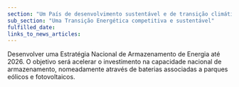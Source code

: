 ```yaml
---
section: "Um País de desenvolvimento sustentável e de transição climática"
sub_section: "Uma Transição Energética competitiva e sustentável"
fulfilled_date:
links_to_news_articles:
---
```


Desenvolver uma Estratégia Nacional de Armazenamento de Energia até 2026. O objetivo será acelerar o investimento na capacidade nacional de armazenamento, nomeadamente através de baterias associadas a parques eólicos e fotovoltaicos.
